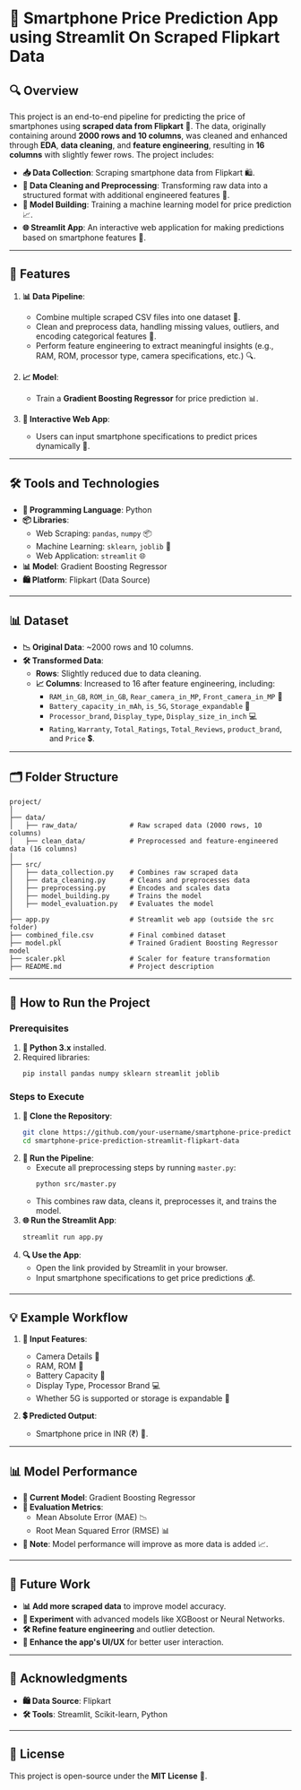 # 📱 **Smartphone Price Prediction App using Streamlit On Scraped Flipkart Data**

## 🔍 **Overview**  
This project is an end-to-end pipeline for predicting the price of smartphones using **scraped data from Flipkart** 🛒. The data, originally containing around **2000 rows and 10 columns**, was cleaned and enhanced through **EDA**, **data cleaning**, and **feature engineering**, resulting in **16 columns** with slightly fewer rows. The project includes:
- **📥 Data Collection**: Scraping smartphone data from Flipkart 🛍️.
- **🧹 Data Cleaning and Preprocessing**: Transforming raw data into a structured format with additional engineered features 🔧.
- **🤖 Model Building**: Training a machine learning model for price prediction 📈.
- **🌐 Streamlit App**: An interactive web application for making predictions based on smartphone features 🌟.

---

## 🔑 **Features**  
1. **📊 Data Pipeline**:  
   - Combine multiple scraped CSV files into one dataset 📁.  
   - Clean and preprocess data, handling missing values, outliers, and encoding categorical features 🧮.  
   - Perform feature engineering to extract meaningful insights (e.g., RAM, ROM, processor type, camera specifications, etc.) 🔍.

2. **📈 Model**:  
   - Train a **Gradient Boosting Regressor** for price prediction 📊.

3. **🌟 Interactive Web App**:  
   - Users can input smartphone specifications to predict prices dynamically 💬.

---

## 🛠️ **Tools and Technologies**  
- **🐍 Programming Language**: Python  
- **📦 Libraries**:  
  - Web Scraping: `pandas`, `numpy` 📦  
  - Machine Learning: `sklearn`, `joblib` 🧠  
  - Web Application: `streamlit` 🌐  
- **📊 Model**: Gradient Boosting Regressor  
- **🛍️ Platform**: Flipkart (Data Source)

---

## 📊 **Dataset**  
- **📉 Original Data**: ~2000 rows and 10 columns.  
- **🛠️ Transformed Data**:  
  - **Rows**: Slightly reduced due to data cleaning.  
  - **📈 Columns**: Increased to 16 after feature engineering, including:  
    - `RAM_in_GB`, `ROM_in_GB`, `Rear_camera_in_MP`, `Front_camera_in_MP` 📱  
    - `Battery_capacity_in_mAh`, `is_5G`, `Storage_expandable` 🔋  
    - `Processor_brand`, `Display_type`, `Display_size_in_inch` 💻  
    - `Rating`, `Warranty`, `Total_Ratings`, `Total_Reviews`, `product_brand`, and `Price` 💲.

---

## 🗂️ **Folder Structure**  
```
project/
│
├── data/
│   ├── raw_data/             # Raw scraped data (2000 rows, 10 columns)
│   ├── clean_data/           # Preprocessed and feature-engineered data (16 columns)
│
├── src/
│   ├── data_collection.py    # Combines raw scraped data
│   ├── data_cleaning.py      # Cleans and preprocesses data
│   ├── preprocessing.py      # Encodes and scales data
│   ├── model_building.py     # Trains the model
│   ├── model_evaluation.py   # Evaluates the model
│
├── app.py                    # Streamlit web app (outside the src folder)
├── combined_file.csv         # Final combined dataset
├── model.pkl                 # Trained Gradient Boosting Regressor model
├── scaler.pkl                # Scaler for feature transformation
├── README.md                 # Project description
```

---

## 🚀 **How to Run the Project**

### Prerequisites  
1. **🐍 Python 3.x** installed.  
2. Required libraries:  
   ```bash
   pip install pandas numpy sklearn streamlit joblib
   ```

### Steps to Execute  
1. **📂 Clone the Repository**:  
   ```bash
   git clone https://github.com/your-username/smartphone-price-prediction-streamlit-flipkart-data.git
   cd smartphone-price-prediction-streamlit-flipkart-data
   ```
2. **🔄 Run the Pipeline**:  
   - Execute all preprocessing steps by running `master.py`:  
     ```bash
     python src/master.py
     ```
   - This combines raw data, cleans it, preprocesses it, and trains the model.
3. **🌐 Run the Streamlit App**:  
   ```bash
   streamlit run app.py
   ```
4. **🔍 Use the App**:  
   - Open the link provided by Streamlit in your browser.  
   - Input smartphone specifications to get price predictions 💰.

---

## 💡 **Example Workflow**  
1. **📝 Input Features**:  
   - Camera Details 📸  
   - RAM, ROM 💾  
   - Battery Capacity 🔋  
   - Display Type, Processor Brand 💻  
   - Whether 5G is supported or storage is expandable 📶

2. **💲 Predicted Output**:  
   - Smartphone price in INR (₹) 💸.

---

## 📊 **Model Performance**  
- **🧠 Current Model**: Gradient Boosting Regressor  
- **📏 Evaluation Metrics**:  
  - Mean Absolute Error (MAE) 📉  
  - Root Mean Squared Error (RMSE) 📊  
- **🔮 Note**: Model performance will improve as more data is added 📈.

---

## 🚧 **Future Work**  
- **📊 Add more scraped data** to improve model accuracy.  
- **🔬 Experiment** with advanced models like XGBoost or Neural Networks.  
- **🛠️ Refine feature engineering** and outlier detection.  
- **🎨 Enhance the app's UI/UX** for better user interaction.

---

## 🙏 **Acknowledgments**  
- **🛍️ Data Source**: Flipkart  
- **🛠️ Tools**: Streamlit, Scikit-learn, Python

---

## 📜 **License**  
This project is open-source under the **MIT License** 📄.
